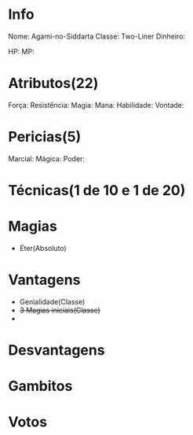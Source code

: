 # Info
Nome: Agami-no-Siddarta 
Classe: Two-Liner
Dinheiro:

HP: 
MP: 

# Atributos(22)
Força: 
Resistência: 
Magia: 
Mana: 
Habilidade: 
Vontade: 
# Pericias(5)
Marcial: 
Mágica: 
Poder:
# Técnicas(1 de 10 e 1 de 20)
# Magias
- Éter(Absoluto)
# Vantagens
- Genialidade(Classe)
- ~~3 Magias iniciais(Classe)~~
- 

# Desvantagens

# Gambitos

# Votos